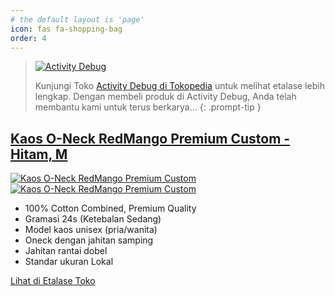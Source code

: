 ```yaml
---
# the default layout is 'page'
icon: fas fa-shopping-bag
order: 4
---
```


> [![Activity Debug](https://images.tokopedia.net/assets-tokopedia-lite/v2/zeus/production/e5b8438b.svg)](https://www.tokopedia.com/activitydebug)
> 
> Kunjungi Toko [Activity Debug di Tokopedia](https://www.tokopedia.com/activitydebug) untuk melihat etalase lebih lengkap.
> Dengan membeli produk di Activity Debug, Anda telah membantu kami untuk terus berkarya...
{: .prompt-tip }


## [Kaos O-Neck RedMango Premium Custom - Hitam, M](https://tokopedia.link/jUbAkL7fbOb)

[![Kaos O-Neck RedMango Premium Custom](activity-debug/image/upload/v1730499854/k3iyjvgxqfsn2xpdahih.jpg)](https://tokopedia.link/jUbAkL7fbOb) [![Kaos O-Neck RedMango Premium Custom](activity-debug/image/upload/v1730499855/otxxm2nmpehv3ihvat3e.jpg)](https://tokopedia.link/jUbAkL7fbOb) 

- 100% Cotton Combined, Premium Quality
- Gramasi 24s (Ketebalan Sedang)
- Model kaos unisex (pria/wanita)
- Oneck dengan jahitan samping
- Jahitan rantai dobel
- Standar ukuran Lokal

[Lihat di Etalase Toko](https://tokopedia.link/jUbAkL7fbOb)

